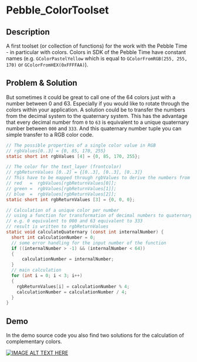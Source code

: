 # Pebble_ColorToolset
## Description
A first toolset (or collection of functions) for the work with the Pebble Time - in particular with colors. Colors in SDK of the Pebble Time have constant names (e.g. `GColorPastelYellow` which is equal to `GColorFromRGB(255, 255, 170)` or `GColorFromHEX(0xFFFFAA)`).
## Problem & Solution
But sometimes it could be great to call one of the 64 colors just with a number between 0 and 63. Especially if you would like to rotate through the colors within your application. A solution could be to transfer the numbers from the decimal system to the quaternary system. This has the advantage that every decimal number from `0` to `63` is equivalent to a unique quaternary number between `000` and `333`. And this quaternary number tuple you can simple transfer to a RGB color code.

```c
// The possible properties of a single color value in RGB
// rgbValues[0..3] = {0, 85, 170, 255}
static short int rgbValues [4] = {0, 85, 170, 255};

// The color for the text_layer (frontcolor)
// rgbReturnValues [0..2] = {[0..3], [0..3], [0..3]}
// This have to be mapped through rgbValues to derive the numbers from 0 to 255
// red   =  rgbValues[rgbReturnValues[0]];
// green =  rgbValues[rgbReturnValues[1]];
// blue  =  rgbValues[rgbReturnValues[2]];
static short int rgbReturnValues [3] = {0, 0, 0};

// Calculation of a unique color per number
// using a function for transformation of decimal numbers to quaternary numbers
// e.g. 0 equivalent to 000 and 63 equivalent to 333
// result is written to rgbReturnValues
static void calculateQuaternary (const int internalNumber) {
  short int calculationNumber = 0;
  // some error handling for the input number of the function
  if ((internalNumber > -1) && (internalNumber < 64))
  {
	  calculationNumber = internalNumber;
  }  
  // main calculation
  for (int i = 0; i < 3; i++)
  {
    rgbReturnValues[i] = calculationNumber % 4;
    calculationNumber = calculationNumber / 4;
  }
} 
```

## Demo
In the demo source code you also find two solutions for the calculation of complementary colors.

[![IMAGE ALT TEXT HERE](http://tobias.langkau.biz/pebble/time/colortoolset/colortoolset.png)](https://youtu.be/OyGMIi-MOBY)



